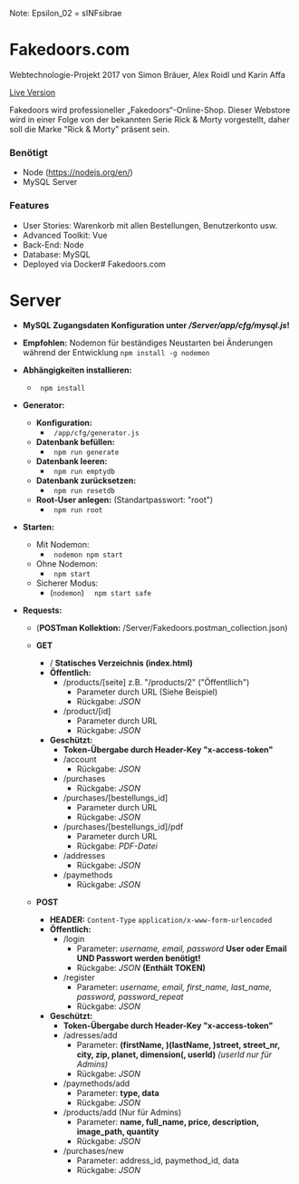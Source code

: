 Note: Epsilon_02 = sINFsibrae

# Fakedoors.com

Webtechnologie-Projekt 2017 von
Simon Bräuer, Alex Roidl und Karin Affa

[Live Version](https://sinfkaaffa.github.io/fakedoors/)

Fakedoors wird professioneller „Fakedoors“-Online-Shop.
Dieser Webstore wird in einer Folge von der bekannten Serie Rick & Morty vorgestellt, daher soll die Marke "Rick & Morty" präsent sein.

### Benötigt

* Node (https://nodejs.org/en/)
* MySQL Server

### Features

* User Stories: Warenkorb mit allen Bestellungen, Benutzerkonto usw.
* Advanced Toolkit: Vue
* Back-End: Node
* Database: MySQL
* Deployed via Docker# Fakedoors.com


# Server
* **MySQL Zugangsdaten Konfiguration unter */Server/app/cfg/mysql.js*!**
* **Empfohlen:**
	Nodemon für beständiges Neustarten bei Änderungen während der Entwicklung
	``` npm install -g nodemon ```

* **Abhängigkeiten installieren:**
	* ``` npm install```

* **Generator:**
	* **Konfiguration:**
		* ``` /app/cfg/generator.js```
	* **Datenbank befüllen:**
		* ``` npm run generate```
	* **Datenbank leeren:**
		* ``` npm run emptydb```
	* **Datenbank zurücksetzen:**
		* ``` npm run resetdb```
	* **Root-User anlegen:** (Standartpasswort: "root")
		* ``` npm run root```

* **Starten:**
	* Mit Nodemon:
		* ``` nodemon npm start```
	* Ohne Nodemon:
		* ``` npm start```
	* Sicherer Modus:
		* (```nodemon```) ```  npm start safe```

* **Requests:**
	* (**POSTman Kollektion:** /Server/Fakedoors.postman_collection.json)

	* **GET**
		* / **Statisches Verzeichnis (index.html)**
		* **Öffentlich:**
			* /products/[seite] z.B. "/products/2" ("Öffentllich")
				* Parameter durch URL (Siehe Beispiel)
				* Rückgabe: *JSON*
			* /product/[id]
				* Parameter durch URL
				* Rückgabe: *JSON*
		* **Geschützt:**
			* **Token-Übergabe durch Header-Key "x-access-token"**
			* /account
				* Rückgabe: *JSON*
			* /purchases
				* Rückgabe: *JSON*
			* /purchases/[bestellungs_id]
				* Parameter durch URL
				* Rückgabe: *JSON*
			* /purchases/[bestellungs_id]/pdf
				* Parameter durch URL
				* Rückgabe: *PDF-Datei*
			* /addresses
				* Rückgabe: *JSON*
			* /paymethods
				* Rückgabe: *JSON*

	* **POST**
		* **HEADER:** ```Content-Type``` ```application/x-www-form-urlencoded```
		* **Öffentlich:**
			* /login
				* Parameter: *username, email, password* **User oder Email UND Passwort werden benötigt!**
				* Rückgabe: *JSON* **(Enthält TOKEN)**
			* /register
				* Parameter: *username, email, first_name, last_name, password, password_repeat*
				* Rückgabe: *JSON*
		* **Geschützt:**
			* **Token-Übergabe durch Header-Key "x-access-token"**
			* /adresses/add
				* Parameter: **(firstName, )(lastName, )street, street_nr, city, zip, planet, dimension(, userId)** *(userId nur für Admins)*
				* Rückgabe: *JSON*
			* /paymethods/add
				* Parameter: **type, data**
				* Rückgabe: *JSON*
			* /products/add (Nur für Admins)
				* Parameter: **name, full_name, price, description, image_path, quantity**
				* Rückgabe: *JSON*
			* /purchases/new
				* Parameter: address_id, paymethod_id, data
				* Rückgabe: *JSON*
